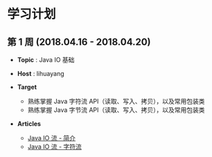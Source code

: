 
# 学习计划

## 第 1 周 (2018.04.16 - 2018.04.20)
- **Topic** : Java IO 基础
- **Host** : lihuayang
- **Target**
    - 熟练掌握 Java 字符流 API（读取、写入、拷贝），以及常用包装类
    - 熟练掌握 Java 字节流 API（读取、写入、拷贝），以及常用包装类

- **Articles**
    - [Java IO 流 - 简介](https://github.com/dstcxxxz/syt/issues/2)
    - [Java IO 流 - 字符流](https://github.com/dstcxxxz/syt/issues/1)

